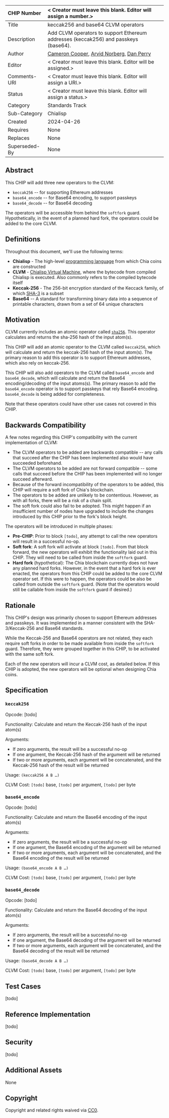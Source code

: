 CHIP Number   | < Creator must leave this blank. Editor will assign a number.>
:-------------|:----
Title         | keccak256 and base64 CLVM operators
Description   | Add CLVM operators to support Ethereum addresses (keccak256) and passkeys (base64).
Author        | [Cameron Cooper](https://github.com/cameroncooper), [Arvid Norberg](https://github.com/arvidn), [Dan Perry](https://github.com/danieljperry)
Editor        | < Creator must leave this blank. Editor will be assigned.>
Comments-URI  | < Creator must leave this blank. Editor will assign a URI.>
Status        | < Creator must leave this blank. Editor will assign a status.>
Category      | Standards Track
Sub-Category  | Chialisp
Created       | 2024-04-26
Requires      | None
Replaces      | None
Superseded-By | None

## Abstract

This CHIP will add three new operators to the CLVM:
* `keccak256` -- for supporting Ethereum addresses
* `base64_encode` -- for Base64 encoding, to support passkeys
* `base64_decode` -- for Base64 decoding

The operators will be accessible from behind the `softfork` guard. Hypothetically, in the event of a planned hard fork, the operators could be added to the core CLVM.

## Definitions

Throughout this document, we'll use the following terms:
* **Chialisp** - The high-level [programming language](https://chialisp.com/) from which Chia coins are constructed
* **CLVM** - [Chialisp Virtual Machine](https://chialisp.com/clvm), where the bytecode from compiled Chialisp is executed. Also commonly refers to the compiled bytecode itself
* **Keccak-256** - The 256-bit encryption standard of the Keccack family, of which [SHA-3](https://en.wikipedia.org/wiki/SHA-3) is a subset
* **Base64** -- A standard for transforming binary data into a sequence of printable characters, drawn from a set of 64 unique characters

## Motivation

CLVM currently includes an atomic operator called [`sha256`](https://chialisp.com/operators/#atoms). This operator calculates and returns the sha-256 hash of the input atom(s).

This CHIP will add an atomic operator to the CLVM called `keccak256`, which will calculate and return the keccak-256 hash of the input atom(s). The primary reason to add this operator is to support Ethereum addresses, which also rely on keccak-256.

This CHIP will also add operators to the CLVM called `base64_encode` and `base64_decode`, which will calculate and return the Base64 encoding/decoding of the input atoms(s). The primary reason to add the `base64_encode` operator is to support passkeys that rely Base64 encoding. `base64_decode` is being added for completeness.

Note that these operators could have other use cases not covered in this CHIP.

## Backwards Compatibility

A few notes regarding this CHIP's compatibility with the current implementation of CLVM:
* The CLVM operators to be added are backwards compatible -- any calls that succeed after the CHIP has been implemented also would have succeeded beforehand.
* The CLVM operators to be added are not forward compatible -- some calls that succeed before the CHIP has been implemented will no longer succeed afterward.
* Because of the forward incompatibility of the operators to be added, this CHIP will require a soft fork of Chia's blockchain.
* The operators to be added are unlikely to be contentious. However, as with all forks, there will be a risk of a chain split.
* The soft fork could also fail to be adopted. This might happen if an insufficient number of nodes have upgraded to include the changes introduced by this CHIP prior to the fork's block height.

The operators will be introduced in multiple phases:
* **Pre-CHIP**: Prior to block `[todo]`, any attempt to call the new operators will result in a successful no-op.
* **Soft fork**: A soft fork will activate at block `[todo]`. From that block forward, the new operators will exhibit the functionality laid out in this CHIP. They will need to be called from inside the `softfork` guard. 
* **Hard fork** (hypothetical): The Chia blockchain currently does not have any planned hard forks. However, in the event that a hard fork is ever enacted, the operators from this CHIP could be added to the core CLVM operator set. If this were to happen, the operators could be also be called from outside the `softfork` guard. (Note that the operators would still be callable from inside the `softfork` guard if desired.)

## Rationale

This CHIP's design was primarily chosen to support Ethereum addresses and passkeys. It was implemented in a manner consistent with the SHA-3/Keccak-256 and Base64 standards.

While the Keccak-256 and Base64 operators are not related, they each require soft forks in order to be made available from inside the `softfork` guard. Therefore, they were grouped together in this CHIP, to be activated with the same soft fork.

Each of the new operators will incur a CLVM cost, as detailed below. If this CHIP is adopted, the new operators will be optional when designing Chia coins.

## Specification

### `keccak256`

Opcode: [todo]

Functionality: Calculate and return the Keccak-256 hash of the input atom(s)

Arguments:
* If zero arguments, the result will be a successful no-op
* If one argument, the Keccak-256 hash of the argument will be returned
* If two or more arguments, each argument will be concatenated, and the Keccak-256 hash of the result will be returned

Usage: `(keccak256 A B …)`

CLVM Cost: `[todo]` base, `[todo]` per argument, `[todo]` per byte

### `base64_encode`

Opcode: [todo]

Functionality: Calculate and return the Base64 encoding of the input atom(s)

Arguments:
* If zero arguments, the result will be a successful no-op
* If one argument, the Base64 encoding of the argument will be returned
* If two or more arguments, each argument will be concatenated, and the Base64 encoding of the result will be returned

Usage: `(base64_encode A B …)`

CLVM Cost: `[todo]` base, `[todo]` per argument, `[todo]` per byte

### `base64_decode`

Opcode: [todo]

Functionality: Calculate and return the Base64 decoding of the input atom(s)

Arguments:
* If zero arguments, the result will be a successful no-op
* If one argument, the Base64 decoding of the argument will be returned
* If two or more arguments, each argument will be concatenated, and the Base64 decoding of the result will be returned

Usage: `(base64_decode A B …)`

CLVM Cost: `[todo]` base, `[todo]` per argument, `[todo]` per byte

## Test Cases

[todo]

## Reference Implementation

[todo]

## Security

[todo]

## Additional Assets

None

## Copyright
Copyright and related rights waived via [CC0](https://creativecommons.org/publicdomain/zero/1.0/).
